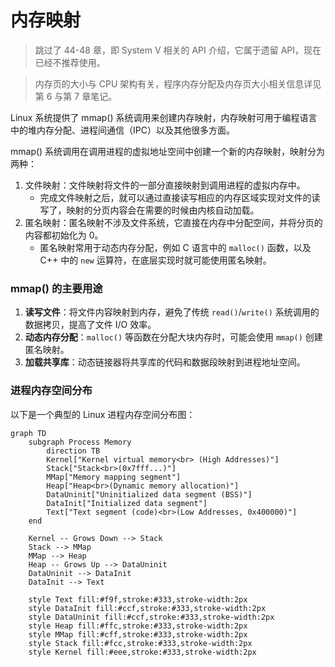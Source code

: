# 内存映射

> 跳过了 44-48 章，即 System V 相关的 API 介绍，它属于遗留 API，现在已经不推荐使用。

> 内存页的大小与 CPU 架构有关，程序内存分配及内存页大小相关信息详见第 6 与第 7 章笔记。

Linux 系统提供了 mmap() 系统调用来创建内存映射，内存映射可用于编程语言中的堆内存分配、进程间通信（IPC）以及其他很多方面。

mmap() 系统调用在调用进程的虚拟地址空间中创建一个新的内存映射，映射分为两种：

1. 文件映射：文件映射将文件的一部分直接映射到调用进程的虚拟内存中。
   - 完成文件映射之后，就可以通过直接读写相应的内存区域实现对文件的读写了，映射的分页内容会在需要的时候由内核自动加载。
2. 匿名映射：匿名映射不涉及文件系统，它直接在内存中分配空间，并将分页的内容都初始化为 0。
   - 匿名映射常用于动态内存分配，例如 C 语言中的 `malloc()` 函数，以及 C++ 中的 `new`
     运算符，在底层实现时就可能使用匿名映射。

### mmap() 的主要用途

1.  **读写文件**：将文件内容映射到内存，避免了传统 `read()`/`write()`
    系统调用的数据拷贝，提高了文件 I/O 效率。
2.  **动态内存分配**：`malloc()` 等函数在分配大块内存时，可能会使用 `mmap()` 创建匿名映射。
3.  **加载共享库**：动态链接器将共享库的代码和数据段映射到进程地址空间。

### 进程内存空间分布

以下是一个典型的 Linux 进程内存空间分布图：

```mermaid
graph TD
    subgraph Process Memory
        direction TB
        Kernel["Kernel virtual memory<br> (High Addresses)"]
        Stack["Stack<br>(0x7fff...)"]
        MMap["Memory mapping segment"]
        Heap["Heap<br>(Dynamic memory allocation)"]
        DataUninit["Uninitialized data segment (BSS)"]
        DataInit["Initialized data segment"]
        Text["Text segment (code)<br>(Low Addresses, 0x400000)"]
    end

    Kernel -- Grows Down --> Stack
    Stack --> MMap
    MMap --> Heap
    Heap -- Grows Up --> DataUninit
    DataUninit --> DataInit
    DataInit --> Text

    style Text fill:#f9f,stroke:#333,stroke-width:2px
    style DataInit fill:#ccf,stroke:#333,stroke-width:2px
    style DataUninit fill:#ccf,stroke:#333,stroke-width:2px
    style Heap fill:#ffc,stroke:#333,stroke-width:2px
    style MMap fill:#cff,stroke:#333,stroke-width:2px
    style Stack fill:#fcc,stroke:#333,stroke-width:2px
    style Kernel fill:#eee,stroke:#333,stroke-width:2px
```



